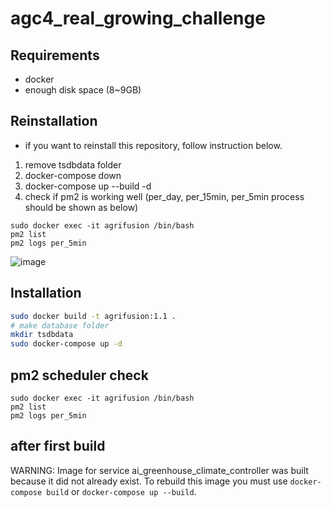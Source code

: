 # agc4_real_growing_challenge


## Requirements
- docker
- enough disk space (8~9GB)

## Reinstallation
- if you want to reinstall this repository, follow instruction below.
1. remove tsdbdata folder
2. docker-compose down
3. docker-compose up --build -d
4. check if pm2 is working well (per_day, per_15min, per_5min process should be shown as below)
```
sudo docker exec -it agrifusion /bin/bash
pm2 list
pm2 logs per_5min
```
![image](https://github.com/user-attachments/assets/b2606d8d-1df0-4e60-ad43-722e8de2070a)


## Installation

```sh
sudo docker build -t agrifusion:1.1 .
# make database folder
mkdir tsdbdata
sudo docker-compose up -d
```

## pm2 scheduler check
```
sudo docker exec -it agrifusion /bin/bash
pm2 list
pm2 logs per_5min
```

## after first build
WARNING: Image for service ai_greenhouse_climate_controller was built because it did not already exist. 
To rebuild this image you must use `docker-compose build` or `docker-compose up --build`.

